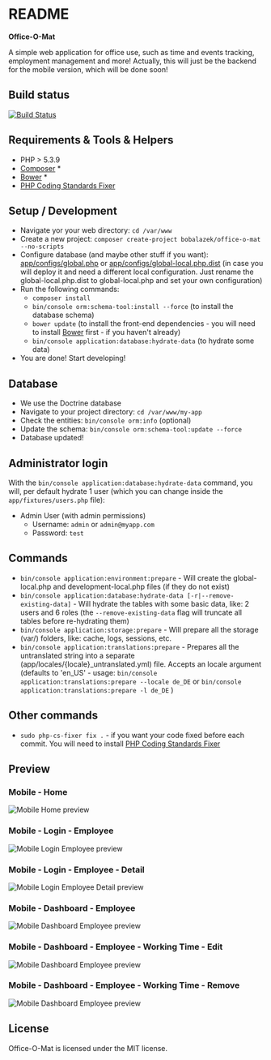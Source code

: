 README
======
**Office-O-Mat**

A simple web application for office use, such as time and events tracking, employment management and more!
Actually, this will just be the backend for the mobile version, which will be done soon!

Build status
-------------------
[![Build Status](https://travis-ci.org/bobalazek/office-o-mat.svg?branch=master)](https://travis-ci.org/bobalazek/office-o-mat)

Requirements & Tools & Helpers
-------------------
* PHP > 5.3.9
* [Composer](https://getcomposer.org/) *
* [Bower](http://bower.io/) *
* [PHP Coding Standards Fixer](http://cs.sensiolabs.org/)

Setup / Development
-------------------
* Navigate yor your web directory: `cd /var/www`
* Create a new project: `composer create-project bobalazek/office-o-mat --no-scripts`
* Configure database (and maybe other stuff if you want): [app/configs/global.php](https://github.com/bobalazek/office-o-mat/blob/master/app/configs/global.php#L47) or [app/configs/global-local.php.dist](https://github.com/bobalazek/office-o-mat/blob/master/app/configs/global-local.php.dist) (in case you will deploy it and need a different local configuration. Just rename the global-local.php.dist to global-local.php and set your own configuration)
* Run the following commands:
    * `composer install`
    * `bin/console orm:schema-tool:install --force` (to install the database schema)
    * `bower update` (to install the front-end dependencies - you will need to install [Bower](http://bower.io/) first - if you haven't already)
    * `bin/console application:database:hydrate-data` (to hydrate some data)
* You are done! Start developing!

Database
-------------------
* We use the Doctrine database
* Navigate to your project directory: `cd /var/www/my-app`
* Check the entities: `bin/console orm:info` (optional)
* Update the schema: `bin/console orm:schema-tool:update --force`
* Database updated!

Administrator login
-------------------
With the `bin/console application:database:hydrate-data` command, you will, per default hydrate 1 user (which you can change inside the `app/fixtures/users.php` file):

* Admin User (with admin permissions)
    * Username: `admin` or `admin@myapp.com`
    * Password: `test`

Commands
--------------------
* `bin/console application:environment:prepare` - Will create the global-local.php and development-local.php files (if they do not exist)
* `bin/console application:database:hydrate-data [-r|--remove-existing-data]` - Will hydrate the tables with some basic data, like: 2 users and 6 roles (the `--remove-existing-data` flag will truncate all tables before re-hydrating them)
* `bin/console application:storage:prepare` - Will prepare all the storage (var/) folders, like: cache, logs, sessions, etc.
* `bin/console application:translations:prepare` - Prepares all the untranslated string into a separate (app/locales/{locale}_untranslated.yml) file. Accepts an locale argument (defaults to 'en_US' - usage: `bin/console application:translations:prepare --locale de_DE` or `bin/console application:translations:prepare -l de_DE` )

Other commands
----------------------
* `sudo php-cs-fixer fix .` - if you want your code fixed before each commit. You will need to install [PHP Coding Standards Fixer](http://cs.sensiolabs.org/)

Preview
----------------------

### Mobile - Home ###
![Mobile Home preview](doc/assets/images/mobile-home.png)

### Mobile - Login - Employee ###
![Mobile Login Employee preview](doc/assets/images/mobile-login-employee.png)

### Mobile - Login - Employee - Detail ###
![Mobile Login Employee Detail preview](doc/assets/images/mobile-login-employee-detail.png)

### Mobile - Dashboard - Employee ###
![Mobile Dashboard Employee preview](doc/assets/images/mobile-dashboard-employee.png)

### Mobile - Dashboard - Employee - Working Time - Edit ###
![Mobile Dashboard Employee preview](doc/assets/images/mobile-dashboard-employee-working-time-edit.png)

### Mobile - Dashboard - Employee - Working Time - Remove ###
![Mobile Dashboard Employee preview](doc/assets/images/mobile-dashboard-employee-working-time-remove.png)

License
----------------------
Office-O-Mat is licensed under the MIT license.
